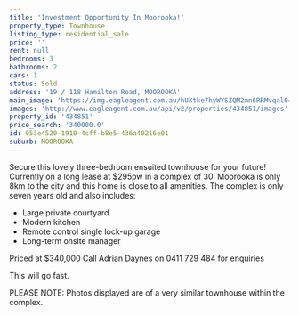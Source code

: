 ```yaml
---
title: 'Investment Opportunity In Moorooka!'
property_type: Townhouse
listing_type: residential_sale
price: ''
rent: null
bedrooms: 3
bathrooms: 2
cars: 1
status: Sold
address: '19 / 118 Hamilton Road, MOOROOKA'
main_image: 'https://img.eagleagent.com.au/hUXtke7hyWYSZQM2mn6RRMvqal0=/1280x854/smart/https://s3-us-west-2.amazonaws.com/eagleagent-orig/images/6818340/104321094-image-M.jpg'
images: 'http://www.eagleagent.com.au/api/v2/properties/434851/images'
property_id: '434851'
price_search: '340000.0'
id: 053e4520-1910-4cff-b8e5-436a40216e01
suburb: MOOROOKA
---
```

Secure this lovely three-bedroom ensuited townhouse for your future!
Currently on a long lease at $295pw in a complex of 30.
Moorooka is only 8km to the city and this home is close to all amenities.
The complex is only seven years old and also includes:

- Large private courtyard
- Modern kitchen
- Remote control single lock-up garage
- Long-term onsite manager

Priced at $340,000
Call Adrian Daynes on 0411 729 484 for enquiries

This will go fast.

PLEASE NOTE: Photos displayed are of a very similar townhouse within the complex.